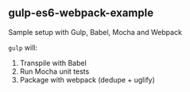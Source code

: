## gulp-es6-webpack-example

Sample setup with Gulp, Babel, Mocha and Webpack

```gulp``` will:

1. Transpile with Babel
2. Run Mocha unit tests
3. Package with webpack (dedupe + uglify)

